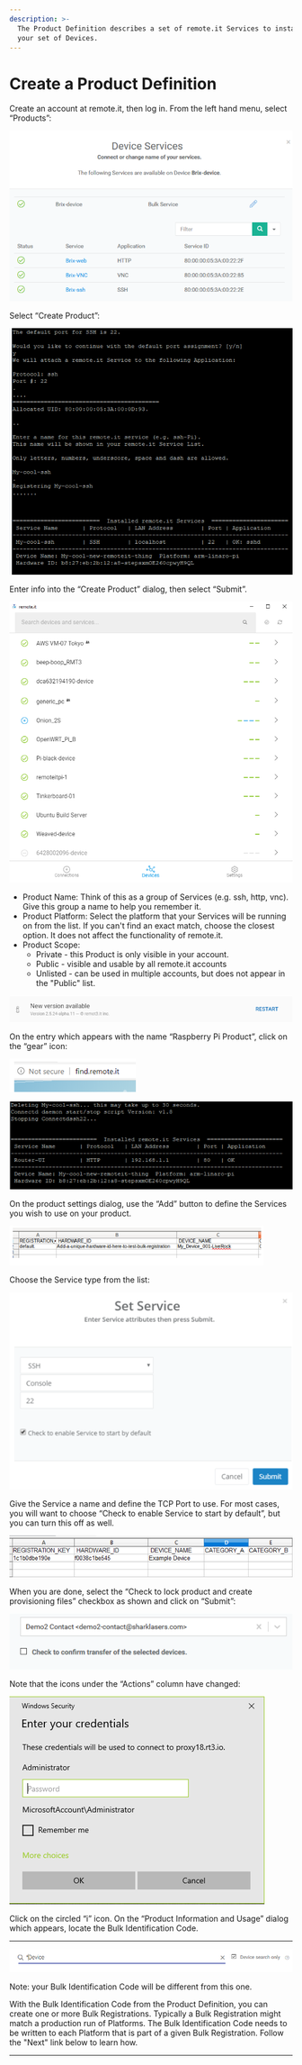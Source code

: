 ```yaml
---
description: >-
  The Product Definition describes a set of remote.it Services to install on
  your set of Devices.
---
```


# Create a Product Definition

Create an account at remote.it, then log in.  From the left hand menu, select “Products”:

![](../../.gitbook/assets/image%20%28114%29.png)

Select “Create Product”:

![](../../.gitbook/assets/image%20%2882%29.png)

Enter info into the “Create Product” dialog, then select “Submit”.

![](../../.gitbook/assets/image%20%28168%29.png)

* Product Name: Think of this as a group of Services \(e.g. ssh, http, vnc\).  Give this group a name to help you remember it.
* Product Platform: Select the platform that your Services will be running on from the list.  If you can't find an exact match, choose the closest option.  It does not affect the functionality of remote.it.
* Product Scope: 
  * Private - this Product is only visible in your account.
  * Public - visible and usable by all remote.it accounts
  * Unlisted - can be used in multiple accounts, but does not appear in the "Public" list.

![](../../.gitbook/assets/image%20%28468%29.png)

On the entry which appears with the name “Raspberry Pi Product”, click on the “gear” icon:

![](../../.gitbook/assets/image%20%2880%29.png)

![](../../.gitbook/assets/image%20%28311%29.png)

On the product settings dialog, use the “Add” button to define the Services you wish to use on your product.  

![](../../.gitbook/assets/image%20%28373%29.png)

Choose the Service type from the list:

![](../../.gitbook/assets/image%20%28445%29.png)

Give the Service a name and define the TCP Port to use.  For most cases, you will want to choose “Check to enable Service to start by default”, but you can turn this off as well.

![](../../.gitbook/assets/image%20%28466%29.png)

When you are done, select the “Check to lock product and create provisioning files” checkbox as shown and click on “Submit”:

![](../../.gitbook/assets/image%20%28356%29.png)

Note that the icons under the “Actions” column have changed:

![](../../.gitbook/assets/image%20%28506%29.png)

Click on the circled “i” icon.  On the “Product Information and Usage” dialog which appears, locate the Bulk Identification Code.  
****

![](../../.gitbook/assets/image%20%28362%29.png)

Note: your Bulk Identification Code will be different from this one.  

With the Bulk Identification Code from the Product Definition, you can create one or more Bulk Registrations.  Typically a Bulk Registration might match a production run of Platforms.  The Bulk Identification Code needs to be written to each Platform that is part of a given Bulk Registration.  Follow the "Next" link below to learn how.  
****


